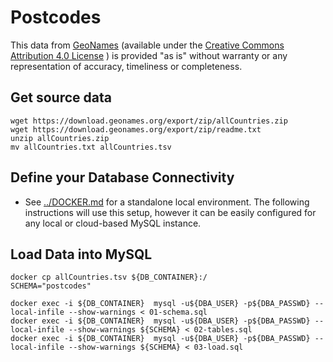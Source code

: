 # Postcodes

This data from [GeoNames](https://geonames.org) (available under the [Creative Commons Attribution 4.0 License](https://creativecommons.org/licenses/by/4.0/) )
is provided "as is" without warranty or any representation of accuracy, timeliness or completeness.


## Get source data

    wget https://download.geonames.org/export/zip/allCountries.zip
    wget https://download.geonames.org/export/zip/readme.txt
    unzip allCountries.zip
    mv allCountries.txt allCountries.tsv

## Define your Database Connectivity

- See [../DOCKER.md](../DOCKER.md) for a standalone local environment. The following instructions will use
this setup, however it can be easily configured for any local or cloud-based MySQL instance.

## Load Data into MySQL

    docker cp allCountries.tsv ${DB_CONTAINER}:/
    SCHEMA="postcodes"

    docker exec -i ${DB_CONTAINER}  mysql -u${DBA_USER} -p${DBA_PASSWD} --local-infile --show-warnings < 01-schema.sql
    docker exec -i ${DB_CONTAINER}  mysql -u${DBA_USER} -p${DBA_PASSWD} --local-infile --show-warnings ${SCHEMA} < 02-tables.sql
    docker exec -i ${DB_CONTAINER}  mysql -u${DBA_USER} -p${DBA_PASSWD} --local-infile --show-warnings ${SCHEMA} < 03-load.sql
